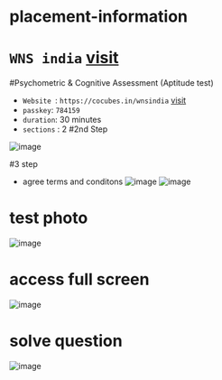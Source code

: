 # placement-information


# `WNS india` [visit](https://www.wns.com/)

#Psychometric & Cognitive Assessment (Aptitude test)

- `Website `: `https://cocubes.in/wnsindia` [visit](https://cocubes.in/wnsindia)
- `passkey`: `784159`
- `duration`: 30 minutes
- `sections` : 2
#2nd Step


![image](https://github.com/Krishna-sm/placement-information/assets/105251808/81bd3242-0e44-4f81-819d-c4e6e68e23eb)


#3 step
- agree terms and conditons
![image](https://github.com/Krishna-sm/placement-information/assets/105251808/c46c0c49-8a12-4d83-a471-7da06de42454)
![image](https://github.com/Krishna-sm/placement-information/assets/105251808/8489cecf-1765-4440-9022-fd12cf6ae88b)


# test photo
![image](https://github.com/Krishna-sm/placement-information/assets/105251808/e2e8ed23-9419-4ddc-972e-2922d39a456c)

# access full screen
![image](https://github.com/Krishna-sm/placement-information/assets/105251808/d020f93b-2666-4f51-b93a-d8b100e87a00)


# solve question
![image](https://github.com/Krishna-sm/placement-information/assets/105251808/915bfea5-4e6a-4adb-ae3d-ea7b7f9ee45c)

